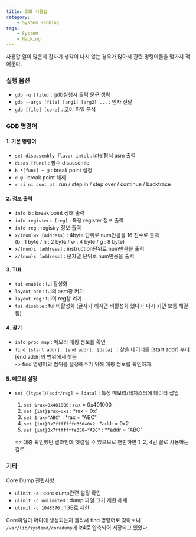 ```yaml
---
title: GDB 사용법
category:
    - System Hacking
tags:
    - System
    - Hacking
---
```


사용할 일이 많은데 갑자기 생각이 나지 않는 경우가 많아서 관련 명령어들을 몇가지 적어둔다.

### 실행 옵션
- `gdb -q [file]` : gdb실행시 출력 문구 생략
- `gdb --args [file] [arg1] [arg2] ...` : 인자 전달
- `gdb [file] [core]` : 코어 파일 분석

### GDB 명령어
#### 1. 기본 명령어
- `set disassembly-flavor intel` : intel형식 asm 출력
- `disas [func]` : 함수 disassemle
- `b *[func] + @` : break point 설정
- `d @` : break point 해제
- `r si ni cont bt` : run / step in / step over / continue / backtrace

#### 2. 정보 출력
- `info b` : break point 상태 출력
- `info registers [reg]` : 특정 register 정보 출력
- `info reg` : registry 정보 출력
- `x/(num)wx [address]` : 4byte 단위로 num만큼을 16 진수로 출력 <br/>(b : 1 byte / h : 2 byte / w : 4 byte / g : 8 byte)
- `x/(num)i [address]` : instruction단위로 num만큼을 출력
- `x/(num)s [address]` : 문자열 단위로 num만큼을 출력

#### 3. TUI
- `tui enable` : tui 활성화
- `layout asm` : tui의 asm창 켜기
- `layout reg` : tui의 reg창 켜기
- `tui disable` : tui 비활성화 (글자가 깨지면 비활성화 했다가 다시 키면 보통 해결됨)

#### 4. 찾기
- `info proc map` : 메모리 매핑 정보를 확인
- `find [start addr], [end addr], [data] ` : 찾을 데이터를 [start addr] 부터 [end addr]의 범위에서 찾음 <br/>
-> find 명령어의 범위를 설정해주기 위해 매핑 정보를 확인하자.

#### 5. 메모리 설정
- `set {[type]}[addr/reg] = [data]` : 특정 메모리/레지스터에 데이터 삽입
    1. `set $rax=0x401000` : rax = 0x401000
    2. `set {int}$rax=0x1` : \*rax = 0x1
    3. `set $rax="ABC"` : \*rax = "ABC"
    4. `set {int}0x7fffffffe350=0x2` : \*addr = 0x2
    5. `set {int}0x7fffffffe350="ABC"` : \*\*addr = "ABC"

    => 대충 확인했던 결과인데 헷갈릴 수 있으므로 왠만하면 1, 2, 4번 꼴로 사용하는 걸로.

### 기타
Core Dump 관련사항
- `ulimit -a` : core dump관련 설정 확인
- `ulimit -c unlimited` : dump 파일 크기 제한 해제
- `ulimit -c 1048576` : 1GB로 제한

Core파일이 어디에 생성되는지 몰라서 find 명령어로 찾아보니 `/var/lib/systemd/coredump`에 lz4로 압축되어 저장되고 있었다.
